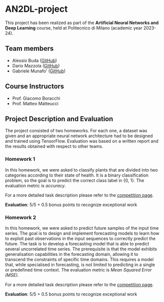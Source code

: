 # AN2DL-project

This project has been realized as part of the **Artificial Neural Networks and Deep Learning** course, held at Politecnico di Milano (academic year 2023-24).

## Team members
- Alessio Buda ([GitHub](https://github.com/alessio-buda))
- Dario Mazzola ([GitHub](https://github.com/DarioMazzola))
- Gabriele Munafo' ([GitHub](https://github.com/GabrieleMunafo))

## Course Instructors
- Prof. Giacomo Boracchi
- Prof. Matteo Matteucci

## Project Description and Evaluation
The project consisted of two homeworks. For each one, a dataset was given and an appropriate neural network architecture had to be designed and trained using TensorFlow. Evaluation was based on a written report and the results obtained with respect to other teams.

### Homework 1

In this homework, we were asked to classify plants that are divided into two categories according to their state of health. 
It is a binary classification problem, so the goal is to predict the correct class label in {0, 1}. The evaluation metric is *accuracy*.

For a more detailed task description please refer to the [competition page](https://codalab.lisn.upsaclay.fr/competitions/16245#learn_the_details-overview).

**Evaluation**: 5/5 + 0.5 bonus points to recognize exceptional work

### Homework 2

In this homework, we were asked to predict future samples of the input time series. 
The goal is to design and implement forecasting models to learn how to exploit past observations in the input sequences to correctly predict the future. The task is to develop a forecasting model that is able to predict several uncorrelated time series. The prerequisite is that the model exhibits generalisation capabilities in the forecasting domain, allowing it to transcend the constraints of specific time domains. This requires a model that, while specialised in forecasting, is not limited to predicting in a single or predefined time context. The evaluation metric is *Mean Squared Error (MSE)*.

For a more detailed task description please refer to the [competition page](https://codalab.lisn.upsaclay.fr/competitions/16514).

**Evaluation**: 5/5 + 0.5 bonus points to recognize exceptional work


